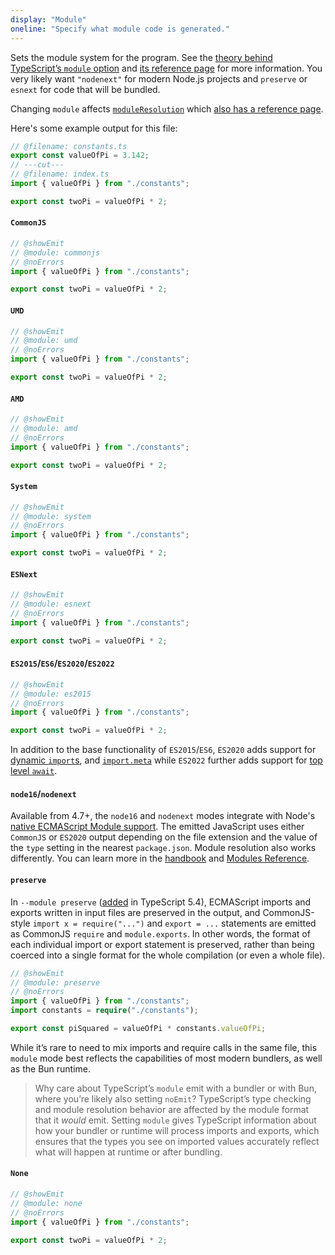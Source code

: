 ```yaml
---
display: "Module"
oneline: "Specify what module code is generated."
---
```


Sets the module system for the program. See the [theory behind TypeScript’s `module` option](/docs/handbook/modules/theory.html#the-module-output-format) and [its reference page](/docs/handbook/modules/reference.html#the-module-compiler-option) for more information. You very likely want `"nodenext"` for modern Node.js projects and `preserve` or `esnext` for code that will be bundled.

Changing `module` affects [`moduleResolution`](#moduleResolution) which [also has a reference page](/docs/handbook/modules/reference.html#the-moduleresolution-compiler-option).

Here's some example output for this file:

```ts twoslash
// @filename: constants.ts
export const valueOfPi = 3.142;
// ---cut---
// @filename: index.ts
import { valueOfPi } from "./constants";

export const twoPi = valueOfPi * 2;
```

#### `CommonJS`

```ts twoslash
// @showEmit
// @module: commonjs
// @noErrors
import { valueOfPi } from "./constants";

export const twoPi = valueOfPi * 2;
```

#### `UMD`

```ts twoslash
// @showEmit
// @module: umd
// @noErrors
import { valueOfPi } from "./constants";

export const twoPi = valueOfPi * 2;
```

#### `AMD`

```ts twoslash
// @showEmit
// @module: amd
// @noErrors
import { valueOfPi } from "./constants";

export const twoPi = valueOfPi * 2;
```

#### `System`

```ts twoslash
// @showEmit
// @module: system
// @noErrors
import { valueOfPi } from "./constants";

export const twoPi = valueOfPi * 2;
```

#### `ESNext`

```ts twoslash
// @showEmit
// @module: esnext
// @noErrors
import { valueOfPi } from "./constants";

export const twoPi = valueOfPi * 2;
```

#### `ES2015`/`ES6`/`ES2020`/`ES2022`

```ts twoslash
// @showEmit
// @module: es2015
// @noErrors
import { valueOfPi } from "./constants";

export const twoPi = valueOfPi * 2;
```

In addition to the base functionality of `ES2015`/`ES6`, `ES2020` adds support for [dynamic `import`s](https://developer.mozilla.org/en-US/docs/Web/JavaScript/Reference/Operators/import), and [`import.meta`](https://developer.mozilla.org/en-US/docs/Web/JavaScript/Reference/Operators/import.meta) while `ES2022` further adds support for [top level `await`](https://developer.mozilla.org/en-US/docs/Web/JavaScript/Reference/Operators/await#top_level_await).

#### `node16`/`nodenext`

Available from 4.7+, the `node16` and `nodenext` modes integrate with Node's [native ECMAScript Module support](https://nodejs.org/api/esm.html). The emitted JavaScript uses either `CommonJS` or `ES2020` output depending on the file extension and the value of the `type` setting in the nearest `package.json`. Module resolution also works differently. You can learn more in the [handbook](/docs/handbook/esm-node.html) and [Modules Reference](/docs/handbook/modules/reference.html#node16-nodenext).

#### `preserve`

In `--module preserve` ([added](https://www.typescriptlang.org/docs/handbook/release-notes/typescript-5-4.html#support-for-require-calls-in---moduleresolution-bundler-and---module-preserve) in TypeScript 5.4), ECMAScript imports and exports written in input files are preserved in the output, and CommonJS-style `import x = require("...")` and `export = ...` statements are emitted as CommonJS `require` and `module.exports`. In other words, the format of each individual import or export statement is preserved, rather than being coerced into a single format for the whole compilation (or even a whole file).

```ts twoslash
// @showEmit
// @module: preserve
// @noErrors
import { valueOfPi } from "./constants";
import constants = require("./constants");

export const piSquared = valueOfPi * constants.valueOfPi;
```

While it’s rare to need to mix imports and require calls in the same file, this `module` mode best reflects the capabilities of most modern bundlers, as well as the Bun runtime.

> Why care about TypeScript’s `module` emit with a bundler or with Bun, where you’re likely also setting `noEmit`? TypeScript’s type checking and module resolution behavior are affected by the module format that it _would_ emit. Setting `module` gives TypeScript information about how your bundler or runtime will process imports and exports, which ensures that the types you see on imported values accurately reflect what will happen at runtime or after bundling.

#### `None`

```ts twoslash
// @showEmit
// @module: none
// @noErrors
import { valueOfPi } from "./constants";

export const twoPi = valueOfPi * 2;
```
